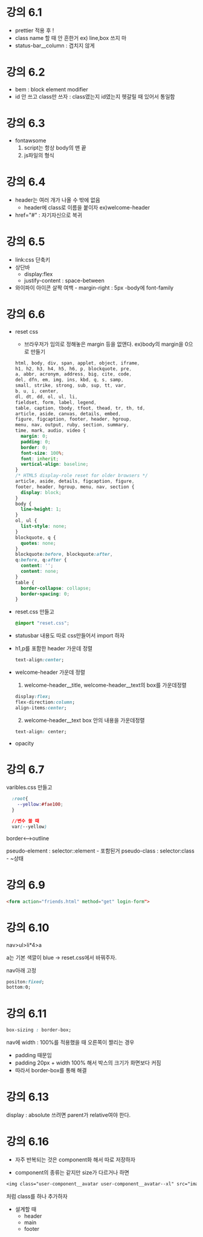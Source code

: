 # 강의 6.1

- prettier 적용 후 !
- class name 할 때 안 흔한거 ex) line,box 쓰지 마
- status-bar\_\_column : 겹치지 않게

# 강의 6.2

- bem : block element modifier
- id 안 쓰고 class만 쓰자 : class였는지 id였는지 헷갈릴 때 있어서 통일함

# 강의 6.3

- fontawsome
  1. script는 항상 body의 맨 끝
  2. js파일의 형식

# 강의 6.4

- header는 여러 개가 나올 수 밖에 없음
  - header에 class로 이름을 붙이자 ex)welcome-header
- href="#" : 자기자신으로 복귀

# 강의 6.5

- link:css 단축키
- 상단바
  - display:flex
  - justify-content : space-between
- 와이파이 아이콘 살짝 여백 - margin-right : 5px
  -body에 font-family

# 강의 6.6

- reset css
  - 브라우저가 임의로 정해놓은 margin 등을 없앤다. ex)body의 margin을 0으로 만들기
  ``` css
  html, body, div, span, applet, object, iframe,
  h1, h2, h3, h4, h5, h6, p, blockquote, pre,
  a, abbr, acronym, address, big, cite, code,
  del, dfn, em, img, ins, kbd, q, s, samp,
  small, strike, strong, sub, sup, tt, var,
  b, u, i, center,
  dl, dt, dd, ol, ul, li,
  fieldset, form, label, legend,
  table, caption, tbody, tfoot, thead, tr, th, td,
  article, aside, canvas, details, embed, 
  figure, figcaption, footer, header, hgroup, 
  menu, nav, output, ruby, section, summary,
  time, mark, audio, video {
    margin: 0;
    padding: 0;
    border: 0;
    font-size: 100%;
    font: inherit;
    vertical-align: baseline;
  }
  /* HTML5 display-role reset for older browsers */
  article, aside, details, figcaption, figure, 
  footer, header, hgroup, menu, nav, section {
    display: block;
  }
  body {
    line-height: 1;
  }
  ol, ul {
    list-style: none;
  }
  blockquote, q {
    quotes: none;
  }
  blockquote:before, blockquote:after,
  q:before, q:after {
    content: '';
    content: none;
  }
  table {
    border-collapse: collapse;
    border-spacing: 0;
  }
  ```

- reset.css 만들고
    ``` css
    @import "reset.css";
    ```
- statusbar 내용도 따로 css만들어서 import 하자

- h1,p를 포함한 header 가운데 정렬
  ```css
  text-align:center;
  ```

- welcome-header 가운데 정렬
  1. welcome-header__title, welcome-header__text의 box를 가운데정렬
    ``` css
    display:flex;
    flex-direction:column;
    align-items:center;
    ```
  2. welcome-header__text box 안의 내용을 가운데정렬
    ```css
    text-align: center;
    ```

- opacity

# 강의 6.7
varibles.css 만들고
```CSS
  :root{
    --yellow:#fae100;
  }

  //변수 쓸 때
  var(--yellow)
```

border<-->outline

pseudo-element : selector::element - 포함된거
pseudo-class : selector:class - ~상태

# 강의 6.9

```html
<form action="friends.html" method="get" login-form">
```

# 강의 6.10

nav>ul>li*4>a

a는 기본 색깔이 blue -> reset.css에서 바꿔주자.

nav아래 고정
```css
positon:fixed;
bottom:0;
```

# 강의 6.11

```css
box-sizing : border-box;
```
nav에 width : 100%를 적용했을 때 오른쪽이 짤리는 경우
- padding 때문임
- padding 20px + width 100% 해서 박스의 크기가 화면보다 커짐
- 따라서 border-box를 통해 해결

# 강의 6.13

display : absolute 쓰려면 parent가 relative여야 한다.

# 강의 6.16

- 자주 반복되는 것은 component화 해서 따로 저장하자

- component의 종류는 같지만 size가 다르거나 하면
```css
<img class="user-component__avatar user-component__avatar--xl" src="images/01.png"/>
```
 처럼 class를 하나 추가하자

- 설계할 때
  - header
  - main
  - footer

 